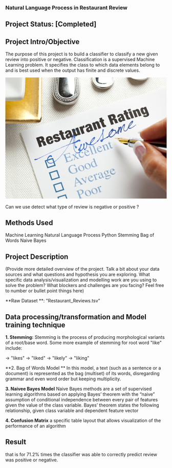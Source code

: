 
### Natural Language Process in Restaurant Review


## Project Status: [Completed]

## Project Intro/Objective
The purpose of this project is to build a classifier to classify a new given review into positive or negative. Classification is a supervised Machine Learning problem. It specifies the class to which data elements belong to and is best used when the output has finite and discrete values.

![](restaurant-review.jpg)

Can we use detect what type of review is negative or positive ?

## Methods Used
Machine Learning
Natural Language Process
Python
Stemming
Bag of Words
Naive Bayes

## Project Description

(Provide more detailed overview of the project. Talk a bit about your data sources and what questions and hypothesis you are exploring. What specific data analysis/visualization and modelling work are you using to solve the problem? What blockers and challenges are you facing? Feel free to number or bullet point things here)

**Raw Dataset **: "Restaurant_Reviews.tsv"

## Data processing/transformation and  Model training technique
**1. Stemming:**
Stemming is the process of producing morphological variants of a root/base word.
Some more example of stemming for root word "like" include:

-> "likes"
-> "liked"
-> "likely"
-> "liking"

**2. Bag of Words Model **
In this model, a text (such as a sentence or a document) is represented as the bag (multiset) of its words, disregarding grammar and even word order but keeping multiplicity.

**3. Naivee Bayes Model**
Naive Bayes methods are a set of supervised learning algorithms based on applying Bayes’ theorem with the “naive” assumption of conditional independence between every pair of features given the value of the class variable. Bayes’ theorem states the following relationship, given class variable  and dependent feature vector

**4. Confusion Matrix**
a specific table layout that allows visualization of the performance of an algorithm

## Result
that is for 71.2% times the classifier was able to correctly predict review was positive or negative.





